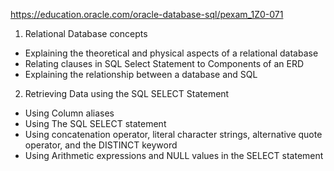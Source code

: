 https://education.oracle.com/oracle-database-sql/pexam_1Z0-071

1. Relational Database concepts
 * Explaining the theoretical and physical aspects of a relational database
 * Relating clauses in SQL Select Statement to Components of an ERD
 * Explaining the relationship between a database and SQL
2. Retrieving Data using the SQL SELECT Statement
  * Using Column aliases
  * Using The SQL SELECT statement
  * Using concatenation operator, literal character strings, alternative quote operator, and the DISTINCT keyword
  * Using Arithmetic expressions and NULL values in the SELECT statement
